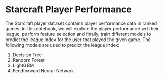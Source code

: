 # Starcraft Player Performance
The Starcraft player dataset contains player performance data in ranked games. In this notebook, we will explore the player performance wrt their league, perform feature selection and finally, train different models to predict the league index for the user that played the given game. The following models are used to predict the league index:
1. Decision Tree
2. Random Forest
3. LightGBM
4. Feedforward Neural Network
